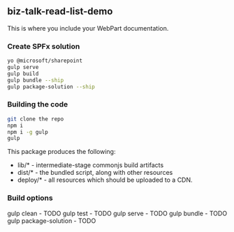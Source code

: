 ## biz-talk-read-list-demo

This is where you include your WebPart documentation.


### Create SPFx solution

```bash
yo @microsoft/sharepoint
gulp serve
gulp build
gulp bundle --ship
gulp package-solution --ship
```

### Building the code

```bash
git clone the repo
npm i
npm i -g gulp
gulp
```

This package produces the following:

* lib/* - intermediate-stage commonjs build artifacts
* dist/* - the bundled script, along with other resources
* deploy/* - all resources which should be uploaded to a CDN.

### Build options

gulp clean - TODO
gulp test - TODO
gulp serve - TODO
gulp bundle - TODO
gulp package-solution - TODO

